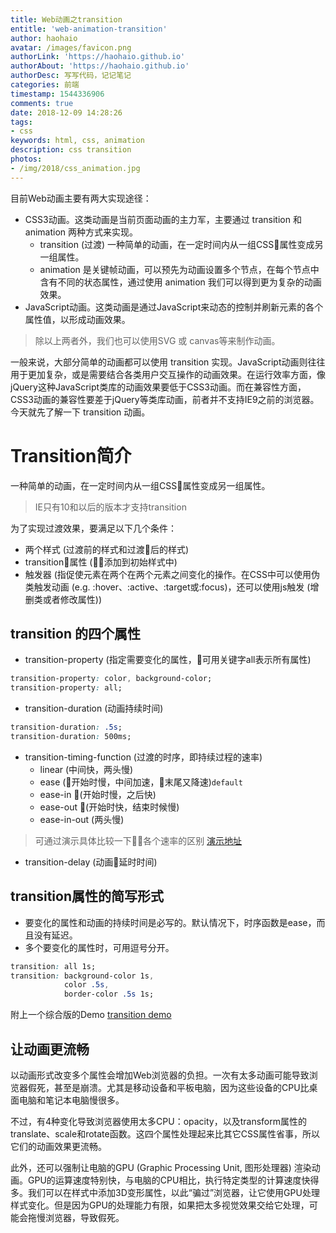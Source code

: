 ```yaml
---
title: Web动画之transition
entitle: 'web-animation-transition'
author: haohaio
avatar: /images/favicon.png
authorLink: 'https://haohaio.github.io'
authorAbout: 'https://haohaio.github.io'
authorDesc: 写写代码，记记笔记
categories: 前端
timestamp: 1544336906
comments: true
date: 2018-12-09 14:28:26
tags: 
- css
keywords: html, css, animation
description: css transition
photos:
- /img/2018/css_animation.jpg
---
```


目前Web动画主要有两大实现途径：

- CSS3动画。这类动画是当前页面动画的主力军，主要通过 transition 和 animation 两种方式来实现。
  - transition (过渡) 一种简单的动画，在一定时间内从一组CSS属性变成另一组属性。
  - animation 是关键帧动画，可以预先为动画设置多个节点，在每个节点中含有不同的状态属性，通过使用 animation 我们可以得到更为复杂的动画效果。
- JavaScript动画。这类动画是通过JavaScript来动态的控制并刷新元素的各个属性值，以形成动画效果。

> 除以上两者外，我们也可以使用SVG 或 canvas等来制作动画。

一般来说，大部分简单的动画都可以使用 transition 实现。JavaScript动画则往往用于更加复杂，或是需要结合各类用户交互操作的动画效果。在运行效率方面，像jQuery这种JavaScript类库的动画效果要低于CSS3动画。而在兼容性方面，CSS3动画的兼容性要差于jQuery等类库动画，前者并不支持IE9之前的浏览器。今天就先了解一下 transition 动画。

# Transition简介

一种简单的动画，在一定时间内从一组CSS属性变成另一组属性。

> IE只有10和以后的版本才支持transition

为了实现过渡效果，要满足以下几个条件：

- 两个样式 (过渡前的样式和过渡后的样式)
- transition属性 (添加到初始样式中)
- 触发器 (指促使元素在两个在两个元素之间变化的操作。在CSS中可以使用伪类触发动画 (e.g. :hover、:active、:target或:focus)，还可以使用js触发 (增删类或者修改属性))

## transition 的四个属性

- transition-property (指定需要变化的属性，可用关键字all表示所有属性)

```css
transition-property: color, background-color;
transition-property: all;
```

- transition-duration (动画持续时间)

```css
transition-duration: .5s;
transition-duration: 500ms;
```

- transition-timing-function (过渡的时序，即持续过程的速率)
  - linear (中间快，两头慢)
  - ease (开始时慢，中间加速，末尾又降速)`default`
  - ease-in (开始时慢，之后快)
  - ease-out (开始时快，结束时候慢)
  - ease-in-out (两头慢)

> 可通过演示具体比较一下各个速率的区别  [演示地址](https://codepen.io/haohaio/pen/pqoqYR)

- transition-delay (动画延时时间)

## transition属性的简写形式

- 要变化的属性和动画的持续时间是必写的。默认情况下，时序函数是ease，而且没有延迟。
- 多个要变化的属性时，可用逗号分开。

```css
transition: all 1s;
transition: background-color 1s,
            color .5s,
            border-color .5s 1s;
```

附上一个综合版的Demo [transition demo](https://codepen.io/haohaio/pen/madEJw)

## 让动画更流畅

以动画形式改变多个属性会增加Web浏览器的负担。一次有太多动画可能导致浏览器假死，甚至是崩溃。尤其是移动设备和平板电脑，因为这些设备的CPU比桌面电脑和笔记本电脑慢很多。

不过，有4种变化导致浏览器使用太多CPU：opacity，以及transform属性的translate、scale和rotate函数。这四个属性处理起来比其它CSS属性省事，所以它们的动画效果更流畅。

此外，还可以强制让电脑的GPU (Graphic Processing Unit, 图形处理器) 渲染动画。GPU的运算速度特别快，与电脑的CPU相比，执行特定类型的计算速度快得多。我们可以在样式中添加3D变形属性，以此“骗过”浏览器，让它使用GPU处理样式变化。但是因为GPU的处理能力有限，如果把太多视觉效果交给它处理，可能会拖慢浏览器，导致假死。